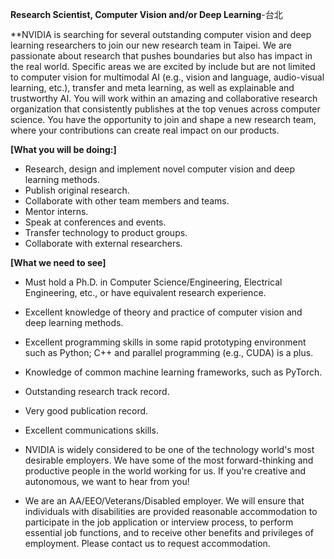 **Research Scientist, Computer Vision and/or Deep Learning**-台北

**NVIDIA is searching for several outstanding computer vision and deep learning researchers to join our new research team in Taipei. We are passionate about research that pushes boundaries but also has impact in the real world. Specific areas we are excited by include but are not limited to computer vision for multimodal AI (e.g., vision and language, audio-visual learning, etc.), transfer and meta learning, as well as explainable and trustworthy AI. You will work within an amazing and collaborative research organization that consistently publishes at the top venues across computer science. You have the opportunity to join and shape a new research team, where your contributions can create real impact on our products.

**[What you will be doing:]** 
-  Research, design and implement novel computer vision and deep learning methods.
-  Publish original research.
-  Collaborate with other team members and teams.
-  Mentor interns.
-  Speak at conferences and events.
-  Transfer technology to product groups.
-  Collaborate with external researchers.

**[What we need to see]**
-  Must hold a Ph.D. in Computer Science/Engineering, Electrical Engineering, etc., or have equivalent research experience.
-  Excellent knowledge of theory and practice of computer vision and deep learning methods.
-  Excellent programming skills in some rapid prototyping environment such as Python; C++ and parallel programming (e.g., CUDA) is a plus.
-  Knowledge of common machine learning frameworks, such as PyTorch.
-  Outstanding research track record.
-  Very good publication record.
-  Excellent communications skills.

-  NVIDIA is widely considered to be one of the technology world's most desirable employers. We have some of the most forward-thinking and productive people in the world working for us. If you're creative and autonomous, we want to hear from you!

-  We are an AA/EEO/Veterans/Disabled employer. We will ensure that individuals with disabilities are provided reasonable accommodation to participate in the job application or interview process, to perform essential job functions, and to receive other benefits and privileges of employment. Please contact us to request accommodation.

